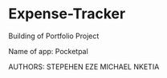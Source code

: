 # Expense-Tracker 
Building of Portfolio Project

Name of app: Pocketpal

AUTHORS: STEPEHEN EZE
         MICHAEL NKETIA
